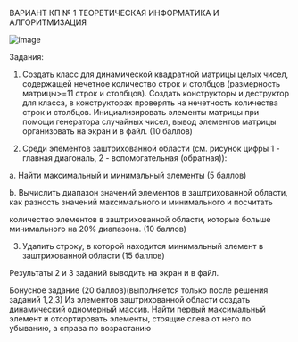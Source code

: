 ВАРИАНТ КП № 1 ТЕОРЕТИЧЕСКАЯ ИНФОРМАТИКА И АЛГОРИТМИЗАЦИЯ

![image](https://github.com/user-attachments/assets/328fb5c0-d251-4b86-a09e-e3b0c7c0bbfe)


Задания:

1. Создать класс для динамической квадратной матрицы целых чисел, содержащей нечетное количество строк и столбцов (размерность матрицы>=11 строк и столбцов). Создать конструкторы и деструктор для класса, в конструкторах проверять на нечетность количества строк и столбцов. Инициализировать элементы матрицы при помощи генератора случайных чисел, вывод элементов матрицы организовать на экран и в файл. (10 баллов)

2. Среди элементов заштрихованной области (см. рисунок цифры 1 - главная диагональ, 2 - вспомогательная (обратная)):

a. Найти максимальный и минимальный элементы (5 баллов)

b. Вычислить диапазон значений элементов в заштрихованной области, как разность значений максимального и минимального и посчитать

количество элементов в заштрихованной области, которые больше минимального на 20% диапазона. (10 баллов)

3. Удалить строку, в которой находится минимальный элемент в заштрихованной области (15 баллов)

Результаты 2 и 3 заданий выводить на экран и в файл.

Бонусное задание (20 баллов)(выполняется только после решения заданий 1,2,3) Из элементов заштрихованной области создать динамический одномерный массив. Найти первый максимальный элемент и отсортировать элементы, стоящие слева от него по убыванию, а справа по возрастанию
